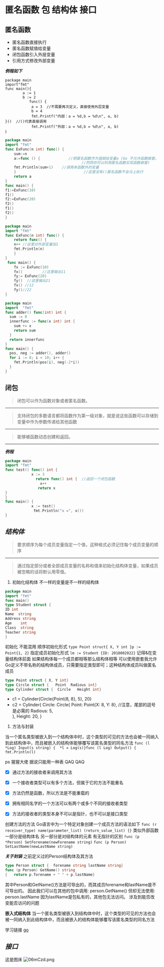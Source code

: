 # 匿名函数 包 结构体 接口

## 匿名函数

* 匿名函数直接执行
* 匿名函数赋值给变量
* 闭包函数引入外层变量
* 引用方式修改外部变量

***例程如下***

```golang
package main
import"fmt"
func main(){
        a := 1
        b := 2
           func() {
            a = 3  //不需要再次定义，直接使用外层变量
            b = 4
            fmt.Printf("内部：a = %d,b = %d\n", a, b)
}()  //()代表直接调用
            fmt.Printf("外部：a = %d,b = %d\n", a, b)
｝

```

```go
package main
import "fmt"
func ExFunc(n int) func() {
    sum:=n
    a:=func () {             //把匿名函数作为值赋给变量a (Go 不允许函数嵌套。
                                   //然而你可以利用匿名函数实现函数嵌套)
    fmt.Println(sum+1)    //调用本函数外的变量
    }                               //这里没有()匿名函数不会马上执行
    return a
}
func main() {
f1:=ExFunc(10)
f1()
f2:=ExFunc(20)
f2()
f1()
f2()
}
```

```go
package main
import "fmt"
func ExFunc(n int) func() {
    return func() {
    n++ //这里对外部变量加1
    fmt.Println(n)
    }
}
 func main() {
    fx := ExFunc(10)
    fx()         //这里输出11
    fy:= ExFunc(20)
    fy()  //这里输出21
    fx() //12
    fy()//22
}


```

```go
package main
import  "fmt"
func adder() func(int) int {
  sum := 0
  innerfunc := func(x int) int {
    sum += x
    return sum
  }
  return innerfunc
}
func main() {
  pos, neg := adder(), adder()
  for i := 0; i < 10; i++ {
    fmt.Println(pos(i), neg(-2*i))
  }
}

```

## 闭包

>闭包可以作为函数对象或者匿名函数。
***
>支持闭包的多数语言都将函数作为第一级对象，就是说这些函数可以存储到变量中作为参数传递给其他函数
***
>能够被函数动态创建和返回。
***
***例程***

```go
package main
import "fmt"
func test() func() int {
            x := 3
              return func() int {  //返回一个闭包函数
                x++
               return x
}
}
func main() {
            x := test()
             fmt.Println("x =", x())
}

```

## ***结构体***

>要求顺序为每个成员变量指定一个值，这种格式必须记住每个成员变量的顺序
***
>通过指定部分或者全部成员变量的名称和值来初始化结构体变量，如果成员被忽略的话将默认用零值。

1. 初始化结构体
不一样的变量是不一样的结构体

```go
package main
import "fmt"
func main()
type Student struct {  
ID int
Name  string
Address string
Age    int
Class  string
Teacher string
}

```

初始化 不能混用
顺序初始化形式
`type Point struct{ X, Y int }p := Point{1, 2}`
指定成员初始化形式
`lm := Student {ID: 2018002022}`
记得&在变量结构体前面
如果结构体每一个成员都相等那么结构体相等
可以使用嵌套我允许Go定义不带名称的结构体成员，只需要指定类型即可；这种结构体成员叫做匿名成员

```go
type Point struct { X, Y int}
type Circle struct {   Point  Radious int}
type Cylinder struct {  Circle   Height int}
```

* c1 = Cylinder{Circle{Point{8, 8}, 5}, 20}
* c2 = Cylinder{  Circle: Circle{      Point:   Point{X: 8, Y: 8},
 //注意，尾部的逗号是必需的
Radious: 5,  
  },
Height: 20,
}

1. 方法与封装

当一个匿名类型被嵌入到一个结构体中时，这个类型的可见的方法也会被一同纳入到此结构体中，而且被嵌入的结构体能够覆写该匿名类型的同名方法 `func (l *Log) Input(s string) {  *l = Log(s)}func (l Log) Output() {  fmt.Println(l)`

ps 猩猩大佬 据说只能用一种表  QAQ QAQ

- [x] 通过方法的接收者来调用其方法

- [x] 一个接收者类型可以有多个方法，但属于它的方法不能重名

- [x] 方法仍然是函数，所以方法是不能重载的
  
- [x] 拥有相同名字的一个方法可以有两个或多个不同的接收者类型

- [x] 方法的接收者的类型本身不可以是指针，也不可以是接口类型

创建方法的方法
Go语言中为一个特定对象创建一个成员方法的语法如下
`func (r receiver_type) name(parameter_list) (return_value_list) {}`
类似外部函数 一部分是结构体名 另一部分是对结构体的元素 
有无指针的区别
`func (p *Person) SetForename(newForename string)`
`func (p Person) SetLastName(newLastName string)`

***关于封装***
之前定义过的Person结构体及其方法

```go
type Person struct {  forename string lastName string}
func (p Person) GetName() string
{   return p.forename + " " + p.lastName}
```

其中Person和GetName()方法是可导出的，而其成员forename和lastName是不可导出的。
因此我们可以在其他的包中调用:
person.GetName()
但却无法使用:
person.lastName
因为lastName是包私有的，其他包无法访问。
涉及到能否改变能否访问的问题

**嵌入式结构体**
当一个匿名类型被嵌入到结构体中时，这个类型的可见的方法也会被一同纳入到此结构体中，而且被嵌入的结构体能够覆写该匿名类型的同名方法

学习链接  [go](https://pc.yiyouliao.com/msn/article.html?recId=ccb24ea193bf4d098bc6d26fb2a08566_s&infoId=II00F87N7KDW29X)

## ***接口***

这是图床
![06mCzd.png](https://s1.ax1x.com/2020/10/10/06mCzd.png)
